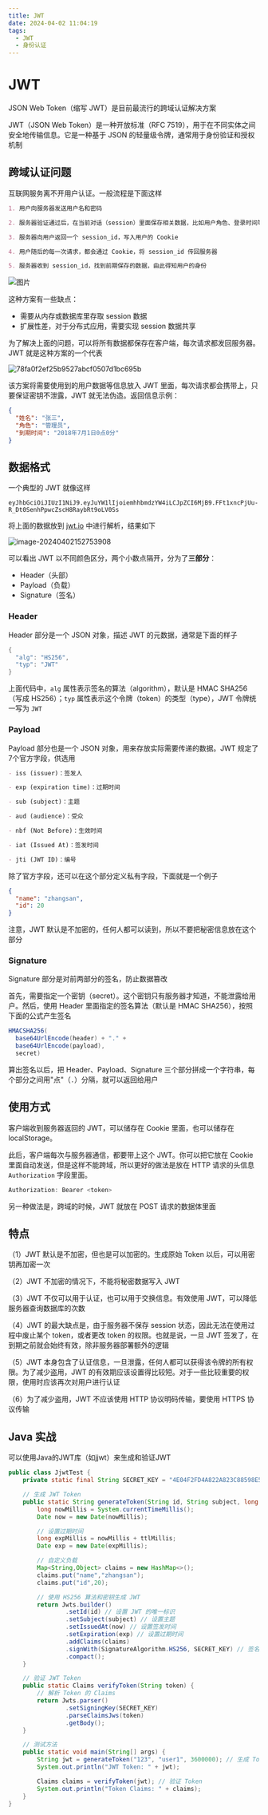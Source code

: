 ```yaml
---
title: JWT
date: 2024-04-02 11:04:19
tags:
  - JWT
  - 身份认证
---
```

# JWT

JSON Web Token（缩写 JWT）是目前最流行的跨域认证解决方案

JWT（JSON Web Token）是一种开放标准（RFC 7519），用于在不同实体之间安全地传输信息。它是一种基于 JSON 的轻量级令牌，通常用于身份验证和授权机制

## 跨域认证问题

互联网服务离不开用户认证。一般流程是下面这样

```markdown
1. 用户向服务器发送用户名和密码

2. 服务器验证通过后，在当前对话（session）里面保存相关数据，比如用户角色、登录时间等等

3. 服务器向用户返回一个 session_id，写入用户的 Cookie

4. 用户随后的每一次请求，都会通过 Cookie，将 session_id 传回服务器

5. 服务器收到 session_id，找到前期保存的数据，由此得知用户的身份
```

![图片](https://cdgwsd.oss-cn-guangzhou.aliyuncs.com/img/202404021146609.png)

这种方案有一些缺点：

- 需要从内存或数据库里存取 session 数据
- 扩展性差，对于分布式应用，需要实现 session 数据共享

为了解决上面的问题，可以将所有数据都保存在客户端，每次请求都发回服务器。JWT 就是这种方案的一个代表

![78fa0f2ef25b9527abcf0507d1bc695b](https://cdgwsd.oss-cn-guangzhou.aliyuncs.com/img/202404021148349.png)

该方案将需要使用到的用户数据等信息放入 JWT 里面，每次请求都会携带上，只要保证密钥不泄露，JWT 就无法伪造。返回信息示例：

```json
{
  "姓名": "张三",
  "角色": "管理员",
  "到期时间": "2018年7月1日0点0分"
}
```

## 数据格式

一个典型的 JWT 就像这样

```
eyJhbGciOiJIUzI1NiJ9.eyJuYW1lIjoiemhhbmdzYW4iLCJpZCI6MjB9.FFt1xncPjUu-R_Dt0SenhPpwcZscH8RaybRt9oLV0Ss
```

将上面的数据放到 [jwt.io](https://jwt.io/) 中进行解析，结果如下

![image-20240402152753908](https://cdgwsd.oss-cn-guangzhou.aliyuncs.com/img/202404021527098.png)

可以看出 JWT 以不同颜色区分，两个小数点隔开，分为了**三部分**：

- Header（头部）
- Payload（负载）
- Signature（签名）

### Header

Header 部分是一个 JSON 对象，描述 JWT 的元数据，通常是下面的样子

```java
{
  "alg": "HS256",
  "typ": "JWT"
}
```

上面代码中，`alg` 属性表示签名的算法（algorithm），默认是 HMAC SHA256（写成 HS256）；`typ` 属性表示这个令牌（token）的类型（type），JWT 令牌统一写为 `JWT`

### Payload

Payload 部分也是一个 JSON 对象，用来存放实际需要传递的数据。JWT 规定了7个官方字段，供选用

```markdown
- iss (issuer)：签发人

- exp (expiration time)：过期时间

- sub (subject)：主题

- aud (audience)：受众

- nbf (Not Before)：生效时间

- iat (Issued At)：签发时间

- jti (JWT ID)：编号
```

除了官方字段，还可以在这个部分定义私有字段，下面就是一个例子

```json
{
  "name": "zhangsan",
  "id": 20
}
```

注意，JWT 默认是不加密的，任何人都可以读到，所以不要把秘密信息放在这个部分

### Signature

Signature 部分是对前两部分的签名，防止数据篡改

首先，需要指定一个密钥（secret）。这个密钥只有服务器才知道，不能泄露给用户。然后，使用 Header 里面指定的签名算法（默认是 HMAC SHA256），按照下面的公式产生签名

```java
HMACSHA256(
  base64UrlEncode(header) + "." +
  base64UrlEncode(payload),
  secret)
```

算出签名以后，把 Header、Payload、Signature 三个部分拼成一个字符串，每个部分之间用"点"（`.`）分隔，就可以返回给用户

## 使用方式

客户端收到服务器返回的 JWT，可以储存在 Cookie 里面，也可以储存在 localStorage。

此后，客户端每次与服务器通信，都要带上这个 JWT。你可以把它放在 Cookie 里面自动发送，但是这样不能跨域，所以更好的做法是放在 HTTP 请求的头信息 `Authorization` 字段里面。

```javascript
Authorization: Bearer <token>
```

另一种做法是，跨域的时候，JWT 就放在 POST 请求的数据体里面

## 特点

（1）JWT 默认是不加密，但也是可以加密的。生成原始 Token 以后，可以用密钥再加密一次

（2）JWT 不加密的情况下，不能将秘密数据写入 JWT

（3）JWT 不仅可以用于认证，也可以用于交换信息。有效使用 JWT，可以降低服务器查询数据库的次数

（4）JWT 的最大缺点是，由于服务器不保存 session 状态，因此无法在使用过程中废止某个 token，或者更改 token 的权限。也就是说，一旦 JWT 签发了，在到期之前就会始终有效，除非服务器部署额外的逻辑

（5）JWT 本身包含了认证信息，一旦泄露，任何人都可以获得该令牌的所有权限。为了减少盗用，JWT 的有效期应该设置得比较短。对于一些比较重要的权限，使用时应该再次对用户进行认证

（6）为了减少盗用，JWT 不应该使用 HTTP 协议明码传输，要使用 HTTPS 协议传输

## Java 实战

可以使用Java的JWT库（如jjwt）来生成和验证JWT

```java
public class JjwtTest {
    private static final String SECRET_KEY = "4E04F2FD4A822A823C88598E5F059A96AB"; // 请替换为你的密钥

    // 生成 JWT Token
    public static String generateToken(String id, String subject, long ttlMillis) {
        long nowMillis = System.currentTimeMillis();
        Date now = new Date(nowMillis);

        // 设置过期时间
        long expMillis = nowMillis + ttlMillis;
        Date exp = new Date(expMillis);

        // 自定义负载
        Map<String,Object> claims = new HashMap<>();
        claims.put("name","zhangsan");
        claims.put("id",20);

        // 使用 HS256 算法和密钥生成 JWT
        return Jwts.builder()
                .setId(id) // 设置 JWT 的唯一标识
                .setSubject(subject) // 设置主题
                .setIssuedAt(now) // 设置签发时间
                .setExpiration(exp) // 设置过期时间
                .addClaims(claims)
                .signWith(SignatureAlgorithm.HS256, SECRET_KEY) // 签名算法以及密钥
                .compact();
    }

    // 验证 JWT Token
    public static Claims verifyToken(String token) {
        // 解析 Token 的 Claims
        return Jwts.parser()
                .setSigningKey(SECRET_KEY)
                .parseClaimsJws(token)
                .getBody();
    }

    // 测试方法
    public static void main(String[] args) {
        String jwt = generateToken("123", "user1", 3600000); // 生成 Token
        System.out.println("JWT Token: " + jwt);

        Claims claims = verifyToken(jwt); // 验证 Token
        System.out.println("Token Claims: " + claims);
    }
}
```

